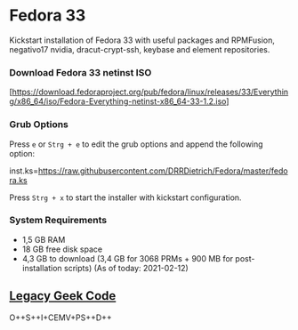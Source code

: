 # Fedora 33

Kickstart installation of Fedora 33 with useful packages and RPMFusion, negativo17 nvidia, dracut-crypt-ssh, keybase and element repositories.

### Download Fedora 33 netinst ISO

[https://download.fedoraproject.org/pub/fedora/linux/releases/33/Everything/x86_64/iso/Fedora-Everything-netinst-x86_64-33-1.2.iso]

### Grub Options

Press `e` or `Strg + e` to edit the grub options and append the following option:

inst.ks=https://raw.githubusercontent.com/DRRDietrich/Fedora/master/fedora.ks

Press `Strg + x` to start the installer with kickstart configuration.

### System Requirements
- 1,5 GB RAM
- 18 GB free disk space
- 4,3 GB to download (3,4 GB for 3068 PRMs + 900 MB for post-installation scripts) (As of today: 2021-02-12)

## [Legacy Geek Code](https://media.ccc.de/v/36c3-10608-das_nutzlich-unbedenklich_spektrum#t=2600)

O++S++I+CEMV+PS++D++
